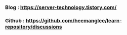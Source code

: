 ### Blog : https://server-technology.tistory.com/
### Github : https://github.com/heemanglee/learn-repository/discussions
